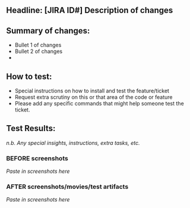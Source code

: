 ## Headline: [JIRA ID#] Description of changes

## Summary of changes:
* Bullet 1 of changes
* Bullet 2 of changes
* 
## How to test:
* Special instructions on how to install and test the feature/ticket
* Request extra scrutiny on this or that area of the code or feature
* Please add any specific commands that might help someone test the ticket.

## Test Results:
<i> n.b. Any special insights, instructions, extra tasks, etc. </i>

### BEFORE screenshots
<i> Paste in screenshots here </i>

### AFTER screenshots/movies/test artifacts
<i> Paste in screenshots here </i>
